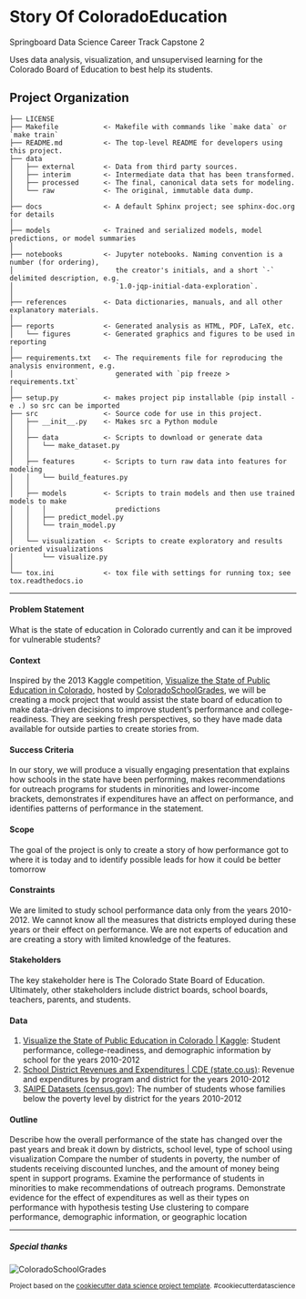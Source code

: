 Story Of ColoradoEducation
==============================

Springboard Data Science Career Track Capstone 2

Uses data analysis, visualization, and unsupervised learning for the Colorado Board of Education to best help its students. 

Project Organization
------------

    ├── LICENSE
    ├── Makefile           <- Makefile with commands like `make data` or `make train`
    ├── README.md          <- The top-level README for developers using this project.
    ├── data
    │   ├── external       <- Data from third party sources.
    │   ├── interim        <- Intermediate data that has been transformed.
    │   ├── processed      <- The final, canonical data sets for modeling.
    │   └── raw            <- The original, immutable data dump.
    │
    ├── docs               <- A default Sphinx project; see sphinx-doc.org for details
    │
    ├── models             <- Trained and serialized models, model predictions, or model summaries
    │
    ├── notebooks          <- Jupyter notebooks. Naming convention is a number (for ordering),
    │                         the creator's initials, and a short `-` delimited description, e.g.
    │                         `1.0-jqp-initial-data-exploration`.
    │
    ├── references         <- Data dictionaries, manuals, and all other explanatory materials.
    │
    ├── reports            <- Generated analysis as HTML, PDF, LaTeX, etc.
    │   └── figures        <- Generated graphics and figures to be used in reporting
    │
    ├── requirements.txt   <- The requirements file for reproducing the analysis environment, e.g.
    │                         generated with `pip freeze > requirements.txt`
    │
    ├── setup.py           <- makes project pip installable (pip install -e .) so src can be imported
    ├── src                <- Source code for use in this project.
    │   ├── __init__.py    <- Makes src a Python module
    │   │
    │   ├── data           <- Scripts to download or generate data
    │   │   └── make_dataset.py
    │   │
    │   ├── features       <- Scripts to turn raw data into features for modeling
    │   │   └── build_features.py
    │   │
    │   ├── models         <- Scripts to train models and then use trained models to make
    │   │   │                 predictions
    │   │   ├── predict_model.py
    │   │   └── train_model.py
    │   │
    │   └── visualization  <- Scripts to create exploratory and results oriented visualizations
    │       └── visualize.py
    │
    └── tox.ini            <- tox file with settings for running tox; see tox.readthedocs.io


--------

#### Problem Statement
What is the state of education in Colorado currently and can it be improved for vulnerable students?

#### Context
Inspired by the 2013 Kaggle competition, [Visualize the State of Public Education in Colorado](https://www.kaggle.com/competitions/visualize-the-state-of-education-in-colorado/overview/description), hosted by [ColoradoSchoolGrades](https://www.facebook.com/people/Colorado-School-Grades/100080716453043/), we will be creating a mock project that would assist the state board of education to make data-driven decisions to improve student’s performance and college-readiness. They are seeking fresh perspectives, so they have made data available for outside parties to create stories from.

#### Success Criteria
In our story, we will produce a visually engaging presentation that explains how schools in the state have been performing, makes recommendations for outreach programs for students in minorities and lower-income brackets, demonstrates if expenditures have an affect on performance, and identifies patterns of performance in the statement.

#### Scope
The goal of the project is only to create a story of how performance got to where it is today and to identify possible leads for how it could be better tomorrow 

#### Constraints
We are limited to study school performance data only from the years 2010-2012. We cannot know all the measures that districts employed during these years or their effect on performance. We are not experts of education and are creating a story with limited knowledge of the features. 

#### Stakeholders
The key stakeholder here is The Colorado State Board of Education. Ultimately, other stakeholders include district boards, school boards, teachers, parents, and students.

#### Data
1. [Visualize the State of Public Education in Colorado | Kaggle](https://www.kaggle.com/competitions/visualize-the-state-of-education-in-colorado/data?select=2010_1YR_3YR_change.csv): Student performance, college-readiness, and demographic information by school for the years 2010-2012 
2. [School District Revenues and Expenditures | CDE (state.co.us)](http://www.cde.state.co.us/cdefinance/revexp): Revenue and expenditures by program and district for the years 2010-2012
3. [SAIPE Datasets (census.gov)](https://www.census.gov/programs-surveys/saipe/data/datasets.html): The number of students whose families below the poverty level by district for the years 2010-2012

#### Outline
Describe how the overall performance of the state has changed over the past years and break it down by districts, school level, type of school using visualization
Compare the number of students in poverty, the number of students receiving discounted lunches, and the amount of money being spent in support programs.
Examine the performance of students in minorities to make recommendations of outreach programs.
Demonstrate evidence for the effect of expenditures as well as their types on performance with hypothesis testing
Use clustering to compare performance, demographic information, or geographic location

----
##### Special thanks
![ColoradoSchoolGrades](https://scontent.fslc3-2.fna.fbcdn.net/v/t39.30808-6/305205208_158321073535107_6016190664016506602_n.jpg?_nc_cat=107&ccb=1-7&_nc_sid=09cbfe&_nc_ohc=cuVGXWEetJoAX_Mb3Zv&_nc_ht=scontent.fslc3-2.fna&oh=00_AfAyqm3EYIn1OOm87C5m0BTX8AWsEgmC_AoPSBTUmdR5VA&oe=63EEBF99)



<p><small>Project based on the <a target="_blank" href="https://drivendata.github.io/cookiecutter-data-science/">cookiecutter data science project template</a>. #cookiecutterdatascience</small></p>
